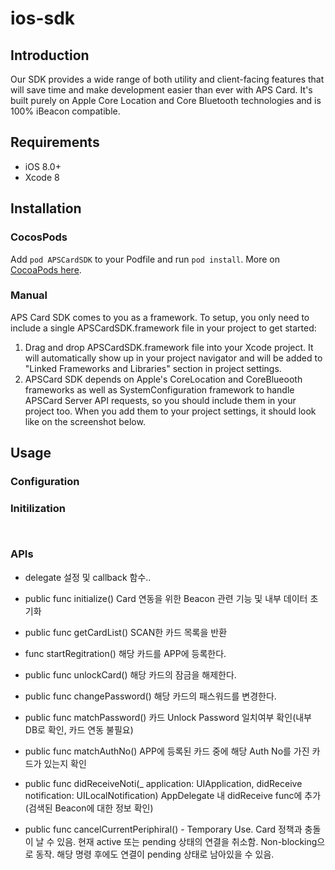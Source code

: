 # ios-sdk

## Introduction
Our SDK provides a wide range of both utility and client-facing features that will save time and make development easier than ever with APS Card. It's built purely on Apple Core Location and Core Bluetooth technologies and is 100% iBeacon compatible.
## Requirements
* iOS 8.0+
* Xcode 8
## Installation
### CocosPods
Add ```pod APSCardSDK``` to your Podfile and run ```pod install```. More on [CocoaPods here](http://cocospods.com).
### Manual
APS Card SDK comes to you as a framework. To setup, you only need to include a single APSCardSDK.framework file in your project to get started:
1. Drag and drop APSCardSDK.framework file into your Xcode project. It will automatically show up in your project navigator and will be added to "Linked Frameworks and Libraries" section in project settings.
2. APSCard SDK depends on Apple's CoreLocation and CoreBlueooth frameworks as well as SystemConfiguration framework to handle APSCard Server API requests, so you should include them in your project too. When you add them to your project settings, it should look like on the screenshot below.
## Usage
### Configuration
### Initilization
<pre><code>
</code></pre>
### APIs
- delegate 설정 및 callback 함수..

- public func initialize() 
  Card 연동을 위한 Beacon 관련 기능 및 내부 데이터 초기화

- public func getCardList()
  SCAN한 카드 목록을 반환

- func startRegitration()
  해당 카드를 APP에 등록한다.

- public func unlockCard()
  해당 카드의 잠금을 해제한다.

- public func changePassword()
  해당 카드의 패스워드를 변경한다.

- public func matchPassword()
  카드 Unlock Password 일치여부 확인(내부 DB로 확인, 카드 연동 불필요)

- public func matchAuthNo()
  APP에 등록된 카드 중에 해당 Auth No를 가진 카드가 있는지 확인

- public func didReceiveNoti(_ application: UIApplication, didReceive notification: UILocalNotification)
  AppDelegate 내 didReceive func에 추가
  (검색된 Beacon에 대한 정보 확인)

- public func cancelCurrentPeriphiral() - Temporary Use. Card 정책과 충돌이 날 수 있음.
  현재 active 또는 pending 상태의 연결을 취소함. Non-blocking으로 동작. 해당 명령 후에도 연결이 pending 상태로 남아있을 수 있음. 
  
